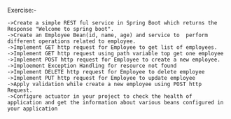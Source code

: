 Exercise:-


    ->Create a simple REST ful service in Spring Boot which returns the Response "Welcome to spring boot".
    ->Create an Employee Bean(id, name, age) and service to  perform different operations related to employee.
    ->Implement GET http request for Employee to get list of employees.
    ->Implement GET http request using path variable top get one employee
    ->Implement POST http request for Employee to create a new employee.
    ->Imploement Exception Handling for resource not found
    ->Implement DELETE http request for Employee to delete employee
    ->Implement PUT http request for Employee to update employee
    ->Apply validation while create a new employee using POST http Request.
    ->Configure actuator in your project to check the health of application and get the information about various beans configured in your application
